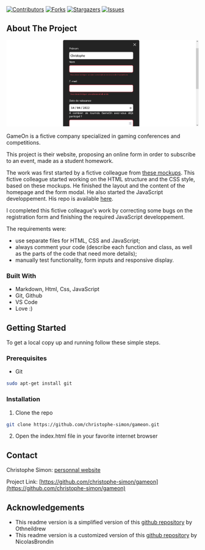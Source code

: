 <!-- PROJECT SHIELDS -->
<!--
*** This template uses markdown "reference style" links for readability.
*** Reference links are enclosed in brackets [ ] instead of parentheses ( ).
*** See the bottom of this document for the declaration of the reference variables
*** for contributors-url, forks-url, etc. This is an optional, concise syntax you may use.
*** https://www.markdownguide.org/basic-syntax/#reference-style-links
-->

[![Contributors][contributors-shield]][contributors-url] [![Forks][forks-shield]][forks-url] [![Stargazers][stars-shield]][stars-url] [![Issues][issues-shield]][issues-url]


<!-- ABOUT THE PROJECT -->
## About The Project

[![Product Name Screen Shot][product-screenshot]](https://christophe-simon.github.io/gameon/starterOnly/)

GameOn is a fictive company specialized in gaming conferences and competitions.

This project is their website, proposing an online form in order to subscribe to an event, made as a student homework.

The work was first started by a fictive colleague from [these mockups](https://www.figma.com/file/B7NKBDvSI18uoMLJgpnh48/UI-Design-GameOn-FR?node-id=106%3A630). This fictive colleague started working on the HTML structure and the CSS style, based on these mockups. He finished the layout and the content of the homepage and the form modal. He also started the JavaScript developpement. His repo is available [here](https://github.com/OpenClassrooms-Student-Center/GameOn-website-FR/).

I ccompleted this fictive colleague's work by correcting some bugs on the registration form and finishing the required JavaScript developpement.

The requirements were:

- use separate files for HTML, CSS and JavaScript;
- always comment your code (describe each function and class, as well as the parts of the code that need more details);
- manually test functionality, form inputs and responsive display.

### Built With

- Markdown, Html, Css, JavaScript
- Git, Github
- VS Code
- Love :)

<!-- GETTING STARTED -->
## Getting Started

To get a local copy up and running follow these simple steps.

### Prerequisites

* Git
```sh
sudo apt-get install git
```

### Installation
 
1. Clone the repo
```sh
git clone https://github.com/christophe-simon/gameon.git
```
2. Open the index.html file in your favorite internet browser


<!-- USAGE EXAMPLES -->
<!--## Usage

Use this space to show useful examples of how a project can be used. Additional screenshots, code examples and demos work well in this space. You may also link to more resources.

_For more examples, please refer to the [Documentation](https://example.com)_
-->

<!-- CONTACT -->
## Contact

Christophe Simon: [personnal website](https://www.csimon.info)

Project Link: [https://github.com/christophe-simon/gameon](https://github.com/christophe-simon/gameon)



<!-- ACKNOWLEDGEMENTS -->
## Acknowledgements

- This readme version is a simplified version of this [github repository](https://github.com/othneildrew/Best-README-Template) by Othneildrew
- This readme version is a customized version of this [github repository](https://github.com/NicolasBrondin/basic-readme-template) by NicolasBrondin





<!-- MARKDOWN LINKS & IMAGES -->
<!-- https://www.markdownguide.org/basic-syntax/#reference-style-links -->
[contributors-shield]: https://img.shields.io/github/contributors/christophe-simon/gameon.svg?style=flat-square
[contributors-url]: https://github.com/christophe-simon/gameon/graphs/contributors
[forks-shield]: https://img.shields.io/github/forks/christophe-simon/gameon.svg?style=flat-square
[forks-url]: https://github.com/christophe-simon/gameon/network/members
[stars-shield]: https://img.shields.io/github/stars/christophe-simon/gameon.svg?style=flat-square
[stars-url]: https://github.com/christophe-simon/gameon/stargazers
[issues-shield]: https://img.shields.io/github/issues/christophe-simon/gameon.svg?style=flat-square
[issues-url]: https://github.com/christophe-simon/gameon/issues
[license-shield]: https://img.shields.io/github/license/christophe-simon/gameon.svg?style=flat-square
[license-url]: https://github.com/christophe-simon/gameon/blob/master/LICENSE.txt

[product-screenshot]: docs/screenshot.png
